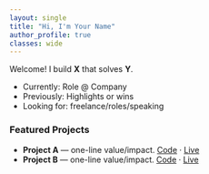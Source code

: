 ```yaml
---
layout: single
title: "Hi, I'm Your Name"
author_profile: true
classes: wide
---
```


Welcome! I build **X** that solves **Y**.  
- Currently: Role @ Company  
- Previously: Highlights or wins  
- Looking for: freelance/roles/speaking

### Featured Projects
- **Project A** — one-line value/impact. [Code](https://github.com/YOURUSERNAME/PROJECTA) · [Live](https://link)
- **Project B** — one-line value/impact. [Code](#) · [Live](#)
